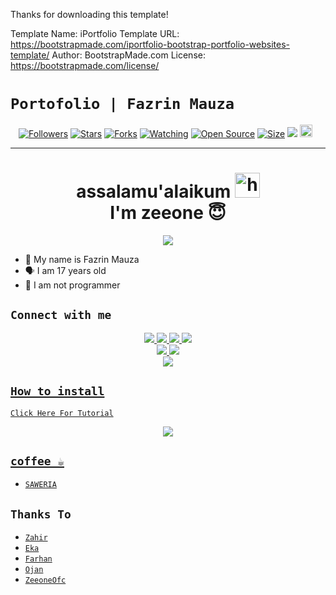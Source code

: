 Thanks for downloading this template!

Template Name: iPortfolio
Template URL: https://bootstrapmade.com/iportfolio-bootstrap-portfolio-websites-template/
Author: BootstrapMade.com
License: https://bootstrapmade.com/license/
# ```Portofolio | Fazrin Mauza```
<p align="center">
<a href="https://github.com/fazrin-mauza/followers"><img title="Followers" src="https://img.shields.io/github/followers/fazrin-mauza?color=red&style=flat-square"></a>
<a href="https://github.com/fazrin-mauza/fazrin-mauza.github.io/stargazers/"><img title="Stars" src="https://img.shields.io/github/stars/fazrin-mauza/fazrin-mauza.github.io?color=blue&style=flat-square"></a>
<a href="https://github.com/fazrin-mauza/fazrin-mauza.github.io/network/members"><img title="Forks" src="https://img.shields.io/github/forks/fazrin-mauza/fazrin-mauza.github.io?color=red&style=flat-square"></a>
<a href="https://github.com/fazrin-mauza/fazrin-mauza.github.io/watchers"><img title="Watching" src="https://img.shields.io/github/watchers/?label=Watchers&color=blue&style=flat-square"></a>
<a href="https://github.com/fazrin-mauza/fazrin-mauza.github.io"><img title="Open Source" src="https://badges.frapsoft.com/os/v2/open-source.svg?v=103"></a>
<a href="https://github.com/zeeoneofc/Rest-api-alphabot/"><img title="Size" src="https://img.shields.io/github/repo-size/fazrin-mauza/fazrin-mauza.github.io?style=flat-square&color=green"></a>
<a href="https://hits.seeyoufarm.com"><img src="https://hits.seeyoufarm.com/api/count/incr/badge.svg?url=https%3A%2F%2Fgithub.com%2Ffazrin-mauza%2Ffazrin-mauza.github.io&count_bg=%2379C83D&title_bg=%23555555&icon=probot.svg&icon_color=%2300FF6D&title=hits&edge_flat=false"/></a>
<a href="https://github.com/fazrin-mauza/fazrin-mauza.github.io/graphs/commit-activity"><img height="20" src="https://img.shields.io/badge/Maintained%3F-yes-green.svg"></a>&nbsp;&nbsp;
</p>
<p align='center'>
    </p>

-------
<h1 align="center">assalamu'alaikum <img src="https://user-images.githubusercontent.com/1303154/88677602-1635ba80-d120-11ea-84d8-d263ba5fc3c0.gif" width="40px" alt="hi"><br>I'm zeeone 😇 </h1>
<p align="center">
  <img src="https://c.top4top.io/p_2069qnvob1.jpg" /></>
</p>

- 👼 My name is Fazrin Mauza 
- 🗣️ I am 17 years old 
- 🔭 I am not programmer

## ```Connect with me```
<p align="center">
  <a href="https://instagram.com/fazrinmauza"><img src="https://img.shields.io/badge/Instagram-E4405F?style=for-the-badge&logo=instagram&logoColor=white"/> 
  <a href="https://wa.me/6283110011351"><img src="https://img.shields.io/badge/WhatsApp-25D366?style=for-the-badge&logo=whatsapp&logoColor=white" />
  <a href="https://www.facebook.com/profile.php?id=100015526687857"><img src="https://img.shields.io/badge/Facebook-%234267B2.svg?&style=for-the-badge&logo=facebook&logoColor=white" />
  <a href="https://t.me/fazrinmauza"><img src="https://img.shields.io/badge/Telegram-%230088cc.svg?&style=for-the-badge&logo=telegram&logoColor=white" /> <br>
  <a href="https://github.com/fazrin-mauza"><img src="https://img.shields.io/badge/-GitHub-black?style=flat-square&logo=github" /> 
  <a href="https://youtube.com/c/xZrinva"><img src="https://img.shields.io/youtube/channel/subscribers/UCdzWwbApjkyODby7_MoRYlA?style=social" /> <br>
  <a href="https://komarev.com/ghpvc/?username=fazrin-mauza&color=blue&style=flat-square&label=Profile+Dilihat"><img src="https://komarev.com/ghpvc/?username=fazrin-mauza&color=blue&style=flat-square&label=Profile+Dilihat" />

</p>

## ```How to install```

[`Click Here For Tutorial`](https://youtu.be/BCY6V2PDDEA)<br>

<p align="center">
  <a href="https://youtu.be/BCY6V2PDDEA"><img src="https://telegra.ph/file/a5f2d77a88420560ed8c5.jpg" />
</p>



## ```coffee ☕```

- [`SAWERIA`](https://saweria.co/zeeoneofc)

## ```Thanks To```

- [`Zahir`]()
- [`Eka`]()
- [`Farhan`]()
- [`Ojan`]()
- [`ZeeoneOfc`]()
